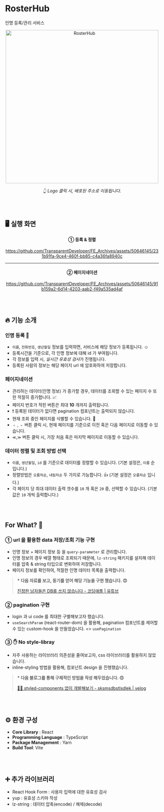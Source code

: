 
# RosterHub
인명 등록/관리 서비스

<div align="center">


<a href="https://roster-hub.vercel.app/">
  <img src="https://github.com/TransparentDeveloper/FE_Archives/assets/50646145/80c0cb88-10ad-435e-8573-563170242f73" alt="RosterHub" width="500" height="auto">
</a>


_👆 Logo 클릭 시, 배포된 주소로 이동됩니다._

</div>

<br/>
<br/>

## 🖥️ 실행 화면

<div align="center">

#### ① 등록 & 정렬

https://github.com/TransparentDeveloper/FE_Archives/assets/50646145/231b91fa-9ce4-460f-bb85-c4a36fa8940c

-----

#### ② 페이지네이션

https://github.com/TransparentDeveloper/FE_Archives/assets/50646145/91b159a2-6d14-4203-aab2-f49a535ad4af

</div>


<br/>
<br/>

## 🔥 기능 소개

### 인명 등록 📛 
- `이름`, `전화번호`, `생년월일` 정보를 입력하면, 서비스에 해당 정보가 등록됩니다. ☺️
- 등록시간을 기준으로, 각 인명 정보에 대해 id 가 부여됩니다.
- 각 정보를 입력 시, *실시간 유효성 검사*가 진행됩니다.
- 등록된 사람의 정보는 해당 페이지 url 에 암호화하여 저장합니다.

### 페이지네이션
- 관리하는 데이터(인명 정보) 가 증가할 경우, 데이터를 조회할 수 있는 페이지 수 또한 적절히 증가합니다. 📈
- 페이지 번호가 적힌 버튼은 최대 **10** 개까지 출력됩니다.
- ❗️ 등록된 데이터가 없다면 pagination 컴포넌트는 출력되지 않습니다.
- 현재 조회 중인 페이지를 식별할 수 있습니다. 👀
- `﹤` , `﹥` 버튼 클릭 시, 현재 페이지를 기준으로 이전 혹은 다음 페이지로 이동할 수 있습니다.
- `≪`,`≫` 버튼 클릭 시, 가장 처음 혹은 마지막 페이지로 이동할 수 있습니다.

### 데이터 정렬 및 조회 방법 선택
- `이름`, `생년월일`, `id` 를 기준으로 데이터를 정렬할 수 있습니다. (기본 설정은, `이름` 순 입니다.)
- 정렬방법은 `오름차순`, `내림차순` 두 가지로 가능합니다. 👍 (기본 설정은 `오름차순` 입니다.)
- 각 페이지 당 최대 데이터 출력 갯수를  `10` 개 혹은 `20` 중, 선택할 수 있습니다. (기본값은 `10` 개씩 출력합니다.)


<br/>
<br/>

## For What? 🤔
  
### ① url 을 활용한 data 저장/조회 기능 구현
- 인명 정보 + 페이지 정보 등 을 `query-parameter` 로 관리합니다.
- 인명 정보의 경우 배열 형태로 조회되기 때문에, `lz-string` 패키지를 설치해 데이터를 압축 & string 타입으로 변화하여 저장합니다.
- 페이지 정보를 확인하여, 적절한 인명 데이터 목록을 출력합니다.
> __* 다음 자료를 보고, 동기를 얻어 해당 기능을 구현 했습니다. 😊__
> 
> [진정한 남자들은 DB를 쓰지 않습니다 - 코딩애플 | 유튜브](https://www.youtube.com/watch?v=pCOBmmJARPE)

### ② pagination 구현
- login 과 ui code 를 최대한 구별해보고자 했습니다. 
- `useSearchParam` (react-router-dom) 을 활용해, pagination 컴포넌트를 제어할 수 있는 custom-hook 을 만들었습니다. => `usePagination`

### ③ ✋ No style-libray
- 자주 사용하는 라이브러리 의존성을 줄여보고자, css 라이브러리를 활용하지 않았습니다.
- inline-styling 방법을 활용해, 컴포넌트 design 을 진행했습니다.
> __* 다음 블로그를 통해 구체적인 방법을 작성 해두었습니다. 😊__
> 
> [💅🏼 styled-components 없이 개발해보기 - sksmsdbstlsdlek | velog](https://velog.io/@sksmsdbstlsdlek/styled-components-%EC%97%86%EC%9D%B4-%EA%B0%9C%EB%B0%9C%ED%95%B4%EB%B3%B4%EA%B8%B0)

<br/>
<br/>


## ⚙️ 환경 구성

- **Core Library** : React
- **Programming Language** : TypeScript
- **Package Management** : Yarn
- **Build Tool**: Vite

<br/>
<br/>

## ➕ 추가 라이브러리 
- React Hook Form : 사용자 입력에 대한 유효성 검사
- yup : 유효성 스키마 작성
- lz-string : 데이터 압축(encode) / 해제(decode)
